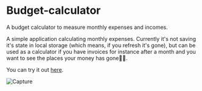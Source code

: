 # Budget-calculator


A budget calculator to measure monthly expenses and incomes.

A simple application calculating monthly expenses. Currently it's not saving it's state in local storage (which means, if you refresh it's gone), but can be used as a calculator if you have invoices for instance after a month and you want to see the places your money has gone🍿🍻.

You can try it out [here](https://javpet.github.io/Budget-calculator/).

![Capture](https://user-images.githubusercontent.com/43684497/123466326-d5367680-d60c-11eb-8b5f-cc266e0db217.JPG)



